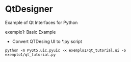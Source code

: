 # QtDesigner
Example of Qt Interfaces for Python

exemplo1: Basic Example
* Convert QTDesing UI to *.py script
```
python -m PyQt5.uic.pyuic -x exemplo1/qt_tutorial.ui -o exemplo1/qt_tutorial.py
```
